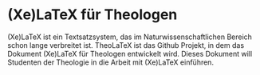# (Xe)LaTeX für Theologen

(Xe)LaTeX ist ein Textsatzsystem, das im Naturwissenschaftlichen Bereich schon lange verbreitet ist. TheoLaTeX ist das Github Projekt, in dem das Dokument (Xe)LaTeX für Theologen entwickelt wird. Dieses Dokument will Studenten der Theologie in die Arbeit mit (Xe)LaTeX einführen.
